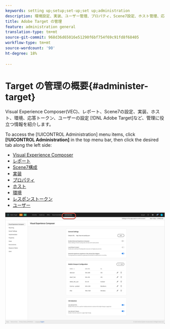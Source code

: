 ```yaml
---
keywords: setting up;setup;set-up;set up;administration
description: 環境設定、実装、ユーザー管理、プロパティ、Scene7設定、ホスト管理、応答トークンなど、Adobe Targetのセットアップに役立つ情報です。
title: Adobe Target の管理
feature: administration general
translation-type: tm+mt
source-git-commit: 968d36d65016e51290f6bf754f69c91fd8f68405
workflow-type: tm+mt
source-wordcount: '90'
ht-degree: 18%

---
```



# Target の管理の概要{#administer-target}

Visual Experience Composer(VEC)、レポート、Scene7の設定、実装、ホスト、環境、応答トークン、ユーザーの設定 [!DNL Adobe Target]など、管理に役立つ情報を紹介します。

To access the [!UICONTROL Administration] menu items, click **[!UICONTROL Administration]** in the top menu bar, then click the desired tab along the left side:

* [Visual Experience Composer](/help/administrating-target/visual-experience-composer-set-up.md)
* [レポート](/help/administrating-target/reporting.md)
* [Scene7構成](/help/administrating-target/scene7-settings.md)
* [実装](/help/c-implementing-target/implementing-target.md)
* [プロパティ](/help/administrating-target/c-user-management/property-channel/property-channel.md)
* [ホスト](/help/administrating-target/hosts.md)
* [環境](/help/administrating-target/environments.md)
* [レスポンストークン](/help/administrating-target/response-tokens.md)
* [ユーザー](/help/administrating-target/c-user-management/user-management.md)

![Adobe Target政府メニュー](/help/administrating-target/assets/administration.png)